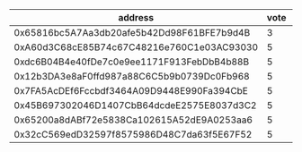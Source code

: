 address|vote|timestamp|signature
---|---|---|---
0x65816bc5A7Aa3db20afe5b42Dd98F61BFE7b9d4B|3|1616505772|0x23aced4622b064cba6a94febd3080c6cbf5b43840606ca8aa65a9e952da6b8200b11d759be073144aa012af62a31b4ba8e9742e44673dcd4804df81d994a9f231b
0xA60d3C68cE85B74c67C48216e760C1e03AC93030|5|1616507278|0xd1fb2906379ea7a97aba8051ad255457283d6ae5b2a42b7c4a5e5a4e3a62e5d660615dc43f4749fe14b37780612269f64fbd02a57653f941eddfcc09963695601c
0xdc6B04B4e40fDe7c0e9ee1171F913FebDbB4b88B|5|1616507347|0x2e27b69f1ee49e2e31ee365ecccb48add951af7b655b871b3705e785477d3a096c5c0e9b00c68f8658b2133afbff67cf402720cfd82731a122f76c511d4be9ac1b
0x12b3DA3e8aF0ffd987a88C6C5b9b0739Dc0Fb968|5|1616512592|0xa9d11b688a6d376fc007cdef975864c888d5610c306355a009b3d7a19f156ad1556d3715a545d0ae9324d33817bdeb8fd4b400ee94e8c427c8ef8d66c4642ff71c
0x7FA5AcDEf6Fccbdf3464A09D9448E990Fa394CbE|5|1616514092|0x7162d8d7e6318104f16f1faae8f3eb1a7ed7de656293d6e4491100a93bdce3d10085778b9f57e00beb33b3e36ed43168de6f3315cde008d0a02539299c3448f11b
0x45B697302046D1407CbB64dcdeE2575E8037d3C2|5|1616514176|0xeeaa62a54191b5297dc633a35f2194c4b3a9ece5e47ac6f0d1f473205ac3e94e1b6d15bb3423f686296fdc8e42b6102ffe6c7cd83ab36ac1bb0b64cf62b199c71b
0x65200a8dABf72e5838Ca102615A52dE9A0253aa6|5|1616540265|0x0b747495f00d10900bbea5a06b96a5ce8dd0e60abe1e31d0ea303f57726b2a8c1f3fcc5c11293458b7cfb6263372db8cd846b03d5e45490953a073b342dffac81c
0x32cC569edD32597f8575986D48C7da63f5E67F52|5|1616558789|0x3223d38e19db1373ccb584fc2e148420bba891f3f3351337990c0d6b1be47427778f7b2259ef06c4c61c89cc04b6a16871c4ac1cd062f1dac4b274d7e10827551b